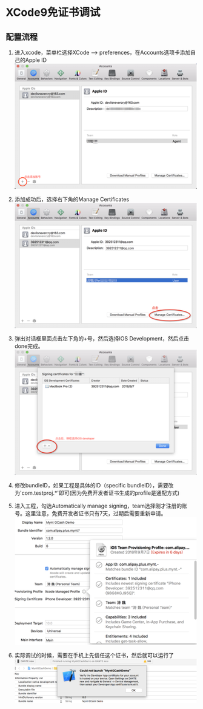 # XCode9免证书调试
## 配置流程
1. 进入xcode，菜单栏选择XCode –> preferences，在Accounts选项卡添加自己的Apple ID
![](./1.png)

2. 添加成功后，选择右下角的Manage Certificates
![](./2.png)

3. 弹出对话框里面点击左下角的+号，然后选择IOS Development，然后点击done完成。
![](./3.png)

4. 修改bundleID，如果工程是具体的ID（specific bundleID），需要改为'com.testproj.*'即可(因为免费开发者证书生成的profile是通配方式)

5. 进入工程，勾选Automatically manage signing，team选择刚才注册的账号。这里注意，免费开发者证书只有7天，过期后需要重新申请。
![](./5.png)

6. 实际调试的时候，需要在手机上先信任这个证书，然后就可以运行了
![](./6.png)

